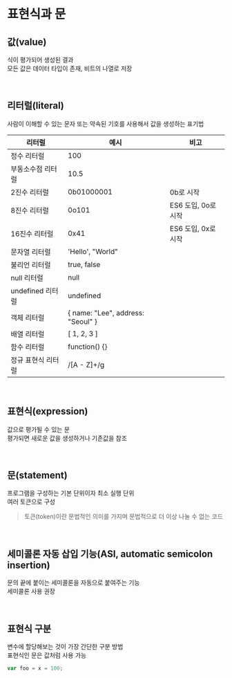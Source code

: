 # 표현식과 문

## 값(value)
식이 평가되어 생성된 결과  
모든 값은 데이터 타입이 존재, 비트의 나열로 저장  

<br>

## 리터럴(literal)
사람이 이해할 수 있는 문자 또는 약속된 기호를 사용해서 값을 생성하는 표기법  

| 리터럴 | 예시 | 비고 |
|-|-|-|
| 정수 리터럴 | 100 | |
| 부동소수점 리터럴 | 10.5 | |
| 2진수 리터럴 | 0b01000001 | 0b로 시작 |
| 8진수 리터럴 | 0o101 | ES6 도입, 0o로 시작 |
| 16진수 리터럴 | 0x41 | ES6 도입, 0x로 시작 |
| 문자열 리터럴 | 'Hello', "World" | |
| 불리언 리터럴 | true, false | |
| null 리터럴 | null | |
| undefined 리터럴 | undefined | |
| 객체 리터럴 | { name: "Lee", address: "Seoul" } | |
| 배열 리터럴 | [ 1, 2, 3 ] | |
| 함수 리터럴 | function() {} | |
| 정규 표현식 리터럴 | /[A - Z]+/g | |

<br>

## 표현식(expression)
값으로 평가될 수 있는 문  
평가되면 새로운 값을 생성하거나 기존값을 참조  

<br>

## 문(statement)
프로그램을 구성하는 기본 단위이자 최소 실행 단위  
여러 토큰으로 구성  
> 토큰(token)이란 문법적인 의미를 가지며 문법적으로 더 이상 나눌 수 없는 코드  

<br>

## 세미콜론 자동 삽입 기능(ASI, automatic semicolon insertion)
문의 끝에 붙이는 세미콜론을 자동으로 붙여주는 기능  
세미콜론 사용 권장  

<br>

## 표현식 구분
변수에 할당해보는 것이 가장 간단한 구분 방법  
표현식인 문은 값처럼 사용 가능  

````javascript
var foo = x = 100;
````

<br>
